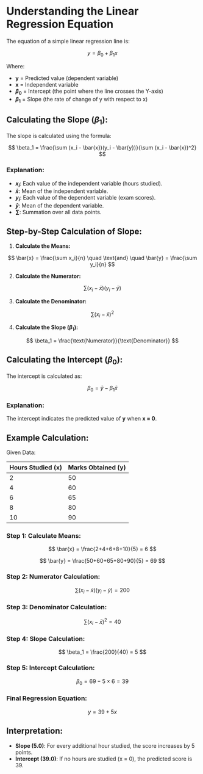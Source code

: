 # Understanding the Linear Regression Equation

The equation of a simple linear regression line is:

$$
y = \beta_0 + \beta_1 x
$$

Where:

* **y** = Predicted value (dependent variable)
* **x** = Independent variable
* **$\beta_0$** = Intercept (the point where the line crosses the Y-axis)
* **$\beta_1$** = Slope (the rate of change of y with respect to x)

## Calculating the Slope ($\beta_1$):

The slope is calculated using the formula:

$$
\beta_1 = \frac{\sum (x_i - \bar{x})(y_i - \bar{y})}{\sum (x_i - \bar{x})^2}
$$

### Explanation:

* **$x_i$**: Each value of the independent variable (hours studied).
* **$\bar{x}$**: Mean of the independent variable.
* **$y_i$**: Each value of the dependent variable (exam scores).
* **$\bar{y}$**: Mean of the dependent variable.
* **$\sum$**: Summation over all data points.

## Step-by-Step Calculation of Slope:

1. **Calculate the Means:**

$$
\bar{x} = \frac{\sum x_i}{n} \quad \text{and} \quad \bar{y} = \frac{\sum y_i}{n}
$$

2. **Calculate the Numerator:**

$$
\sum (x_i - \bar{x})(y_i - \bar{y})
$$

3. **Calculate the Denominator:**

$$
\sum (x_i - \bar{x})^2
$$

4. **Calculate the Slope ($\beta_1$):**

$$
\beta_1 = \frac{\text{Numerator}}{\text{Denominator}}
$$

## Calculating the Intercept ($\beta_0$):

The intercept is calculated as:

$$
\beta_0 = \bar{y} - \beta_1 \bar{x}
$$

### Explanation:

The intercept indicates the predicted value of **y** when **x = 0**.

## Example Calculation:

Given Data:

| Hours Studied (x) | Marks Obtained (y) |
| ----------------- | ------------------ |
| 2                 | 50                 |
| 4                 | 60                 |
| 6                 | 65                 |
| 8                 | 80                 |
| 10                | 90                 |

### Step 1: Calculate Means:

$$
\bar{x} = \frac{2+4+6+8+10}{5} = 6
$$

$$
\bar{y} = \frac{50+60+65+80+90}{5} = 69
$$

### Step 2: Numerator Calculation:

$$
\sum (x_i - \bar{x})(y_i - \bar{y}) = 200
$$

### Step 3: Denominator Calculation:

$$
\sum (x_i - \bar{x})^2 = 40
$$

### Step 4: Slope Calculation:

$$
\beta_1 = \frac{200}{40} = 5
$$

### Step 5: Intercept Calculation:

$$
\beta_0 = 69 - 5 \times 6 = 39
$$

### Final Regression Equation:

$$
y = 39 + 5x
$$

## Interpretation:

* **Slope (5.0)**: For every additional hour studied, the score increases by 5 points.
* **Intercept (39.0)**: If no hours are studied (x = 0), the predicted score is 39.
